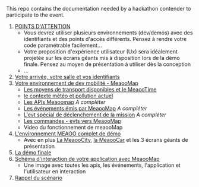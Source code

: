 This repo contains the documentation needed by a hackathon contender to participate to the event.

1. [POINTS D'ATTENTION](attention.md)
    - Vous devrez utiliser plusieurs environnements (dev/demos) avec des identifiants et des points d'accès différents. Pensez  à rendre votre code paramétrable facilement...
    - Votre proposition d'expérience utilisateur (Ux) sera idéalement projetée sur les écrans géants mis à disposition lors de la démo finale. Pensez au moyen de présentation à utiliser dès la conception
    - ...
1. [Votre arrivée, votre salle et vos identifiants](startup.md)
1. [Votre environnement de dev mobilité - MeaooMap](map.md)
    - [Les moyens de transport disponibles et le MeaooTime](map.md#vehicle_type)
    - [le contexte météo et pollution actuel](context.md)
    - [Les APIs Meaoomap](api.md) *A compléter*
    - [Les événements émis par MeaooMap](events.md) *A compléter*
    - [L'evt spécial de déclenchement de la mission](events.md#missionstart) *A compléter*
    - [Les commandes - evts vers MeaooMap](command.md) 
    - Video du fonctionnement de meaooMap
1. [L'environnement MEAOO complet de démo](demo.md)
    - Avec en plus [La MeaooCity](city.md), [la MeaooCar](car.md) et les 3 écrans géants de présentation
1. [La démo finale](demo.md#finale)
1. [Schéma d'interaction de votre application avec MeaooMap](schema.md)
    - Une image avec toutes les apis, les événements, l'application et l'utilisateur en interaction
1. [Rappel du scénario](scenario.md)

